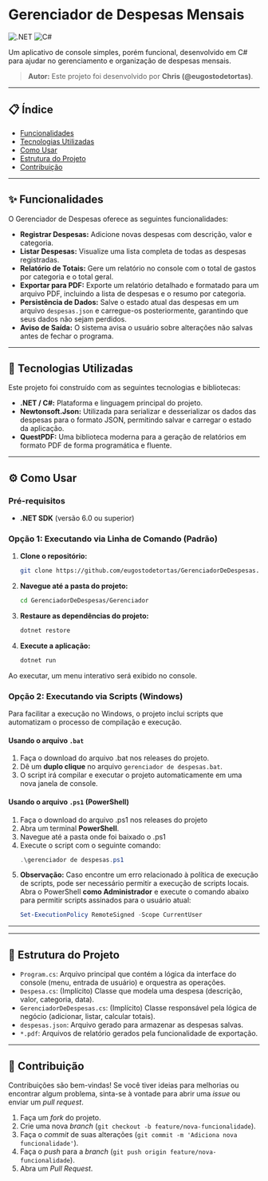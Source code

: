 #  Gerenciador de Despesas Mensais

![.NET](https://img.shields.io/badge/.NET-512BD4?style=for-the-badge&logo=dotnet&logoColor=white)
![C#](https://img.shields.io/badge/C%23-239120?style=for-the-badge&logo=c-sharp&logoColor=white)

Um aplicativo de console simples, porém funcional, desenvolvido em C# para ajudar no gerenciamento e organização de despesas mensais.

> **Autor:** Este projeto foi desenvolvido por **Chris (@eugostodetortas)**.

---

## 📋 Índice

- [Funcionalidades](#-funcionalidades)
- [Tecnologias Utilizadas](#-tecnologias-utilizadas)
- [Como Usar](#-como-usar)
- [Estrutura do Projeto](#-estrutura-do-projeto)
- [Contribuição](#-contribuição)

---

## ✨ Funcionalidades

O Gerenciador de Despesas oferece as seguintes funcionalidades:

- **Registrar Despesas:** Adicione novas despesas com descrição, valor e categoria.
- **Listar Despesas:** Visualize uma lista completa de todas as despesas registradas.
- **Relatório de Totais:** Gere um relatório no console com o total de gastos por categoria e o total geral.
- **Exportar para PDF:** Exporte um relatório detalhado e formatado para um arquivo PDF, incluindo a lista de despesas e o resumo por categoria.
- **Persistência de Dados:** Salve o estado atual das despesas em um arquivo `despesas.json` e carregue-os posteriormente, garantindo que seus dados não sejam perdidos.
- **Aviso de Saída:** O sistema avisa o usuário sobre alterações não salvas antes de fechar o programa.

---

## 🚀 Tecnologias Utilizadas

Este projeto foi construído com as seguintes tecnologias e bibliotecas:

- **.NET / C#:** Plataforma e linguagem principal do projeto.
- **Newtonsoft.Json:** Utilizada para serializar e desserializar os dados das despesas para o formato JSON, permitindo salvar e carregar o estado da aplicação.
- **QuestPDF:** Uma biblioteca moderna para a geração de relatórios em formato PDF de forma programática e fluente.

---

## ⚙️ Como Usar

### Pré-requisitos

- **.NET SDK** (versão 6.0 ou superior)

### Opção 1: Executando via Linha de Comando (Padrão)

1. **Clone o repositório:**
   ```bash
   git clone https://github.com/eugostodetortas/GerenciadorDeDespesas.git
   ```
2. **Navegue até a pasta do projeto:**
   ```bash
   cd GerenciadorDeDespesas/Gerenciador
   ```
3. **Restaure as dependências do projeto:**
   ```bash
   dotnet restore
   ```
4. **Execute a aplicação:**
   ```bash
   dotnet run
   ```

Ao executar, um menu interativo será exibido no console.

### Opção 2: Executando via Scripts (Windows)

Para facilitar a execução no Windows, o projeto inclui scripts que automatizam o processo de compilação e execução.

#### Usando o arquivo `.bat`

1.  Faça o download do arquivo .bat nos releases do projeto.
2.  Dê um **duplo clique** no arquivo `gerenciador de despesas.bat`.
3.  O script irá compilar e executar o projeto automaticamente em uma nova janela de console.

#### Usando o arquivo `.ps1` (PowerShell)

1. Faça o download do arquivo .ps1 nos releases do projeto
2.  Abra um terminal **PowerShell**.
3.  Navegue até a pasta onde foi baixado o .ps1
4.  Execute o script com o seguinte comando:
    ```powershell
    .\gerenciador de despesas.ps1
    ```
5.  **Observação:** Caso encontre um erro relacionado à política de execução de scripts, pode ser necessário permitir a execução de scripts locais. Abra o PowerShell **como Administrador** e execute o comando abaixo para permitir scripts assinados para o usuário atual:
    ```powershell
    Set-ExecutionPolicy RemoteSigned -Scope CurrentUser
    ```

---

---

## 📂 Estrutura do Projeto

- `Program.cs`: Arquivo principal que contém a lógica da interface do console (menu, entrada de usuário) e orquestra as operações.
- `Despesa.cs`: (Implícito) Classe que modela uma despesa (descrição, valor, categoria, data).
- `GerenciadorDeDespesas.cs`: (Implícito) Classe responsável pela lógica de negócio (adicionar, listar, calcular totais).
- `despesas.json`: Arquivo gerado para armazenar as despesas salvas.
- `*.pdf`: Arquivos de relatório gerados pela funcionalidade de exportação.

---

## 🤝 Contribuição

Contribuições são bem-vindas! Se você tiver ideias para melhorias ou encontrar algum problema, sinta-se à vontade para abrir uma *issue* ou enviar um *pull request*.

1. Faça um *fork* do projeto.
2. Crie uma nova *branch* (`git checkout -b feature/nova-funcionalidade`).
3. Faça o *commit* de suas alterações (`git commit -m 'Adiciona nova funcionalidade'`).
4. Faça o *push* para a *branch* (`git push origin feature/nova-funcionalidade`).
5. Abra um *Pull Request*.
